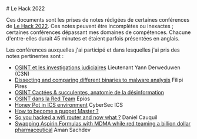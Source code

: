 # Le Hack 2022

Ces documents sont les prises de notes rédigées de certaines conférences de [Le Hack 2022](https://lehack.org/fr). Ces notes peuvent être incomplètes ou inexactes ; certaines conférences dépassant mes domaines de compétences. Chacune d'entre-elles durait 45 minutes et étaient parfois présentées en anglais.

Les conférences auxquelles j'ai participé et dans lesquelles j'ai pris des notes pertinentes sont :

- [OSINT et les investigations judiciaires](judiciariser-losint.md) Lieutenant Yann Derweduwen (C3N)
- [Dissecting and comparing different binaries to malware analysis](malware-analysis.md) Filipi Pires
- [OSINT Cactées & succulentes, anatomie de la désinformation](desinformation-en-ligne.md)
- [OSINT dans la Red Team](osint-red-team.md) Epios
- [Honey Pot in ICS environment](honeypot-industriel.md) CyberSec ICS
- [How to become a puppet Master ?](puppet-master.md)
- [So you hacked a wifi router and now what ?](hacked-wifi-router.md) Daniel Cauquil
- [Swapping Aspirin Formulas with MDMA while red teaming a billion dollar pharmaceutical](red-team-aspirin-mdma.md) Aman Sachdev